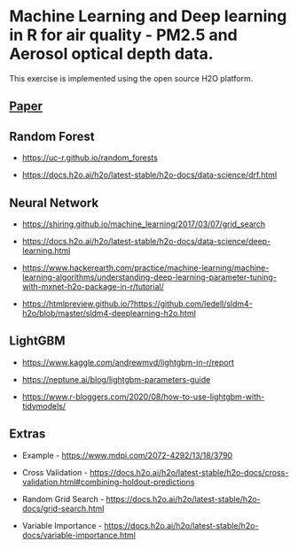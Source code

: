 # Machine Learning and Deep learning in R for air quality - PM2.5 and Aerosol optical depth data.

This exercise is implemented using the open source H2O platform. 

## [Paper](https://www.sciencedirect.com/science/article/pii/S1352231022002291?dgcid=coauthor)

## Random Forest

- https://uc-r.github.io/random_forests

- https://docs.h2o.ai/h2o/latest-stable/h2o-docs/data-science/drf.html

## Neural Network 

- https://shiring.github.io/machine_learning/2017/03/07/grid_search

- https://docs.h2o.ai/h2o/latest-stable/h2o-docs/data-science/deep-learning.html

- https://www.hackerearth.com/practice/machine-learning/machine-learning-algorithms/understanding-deep-learning-parameter-tuning-with-mxnet-h2o-package-in-r/tutorial/

- https://htmlpreview.github.io/?https://github.com/ledell/sldm4-h2o/blob/master/sldm4-deeplearning-h2o.html


## LightGBM

- https://www.kaggle.com/andrewmvd/lightgbm-in-r/report

- https://neptune.ai/blog/lightgbm-parameters-guide

- https://www.r-bloggers.com/2020/08/how-to-use-lightgbm-with-tidymodels/

## Extras 

- Example - https://www.mdpi.com/2072-4292/13/18/3790 

- Cross Validation - https://docs.h2o.ai/h2o/latest-stable/h2o-docs/cross-validation.html#combining-holdout-predictions 

- Random Grid Search - https://docs.h2o.ai/h2o/latest-stable/h2o-docs/grid-search.html 

- Variable Importance - https://docs.h2o.ai/h2o/latest-stable/h2o-docs/variable-importance.html 

